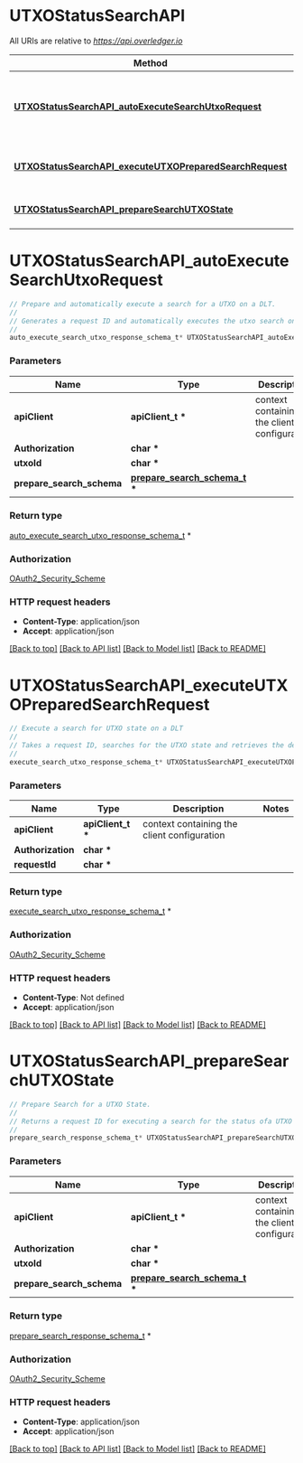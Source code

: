 # UTXOStatusSearchAPI

All URIs are relative to *https://api.overledger.io*

Method | HTTP request | Description
------------- | ------------- | -------------
[**UTXOStatusSearchAPI_autoExecuteSearchUtxoRequest**](UTXOStatusSearchAPI.md#UTXOStatusSearchAPI_autoExecuteSearchUtxoRequest) | **POST** /v2/autoexecution/search/utxo/{utxoId} | Prepare and automatically execute a search for a UTXO on a DLT.
[**UTXOStatusSearchAPI_executeUTXOPreparedSearchRequest**](UTXOStatusSearchAPI.md#UTXOStatusSearchAPI_executeUTXOPreparedSearchRequest) | **POST** /v2/execution/search/utxo | Execute a search for UTXO state on a DLT
[**UTXOStatusSearchAPI_prepareSearchUTXOState**](UTXOStatusSearchAPI.md#UTXOStatusSearchAPI_prepareSearchUTXOState) | **POST** /v2/preparation/search/utxo/{utxoId} | Prepare Search for a UTXO State.


# **UTXOStatusSearchAPI_autoExecuteSearchUtxoRequest**
```c
// Prepare and automatically execute a search for a UTXO on a DLT.
//
// Generates a request ID and automatically executes the utxo search on the requested DLT.
//
auto_execute_search_utxo_response_schema_t* UTXOStatusSearchAPI_autoExecuteSearchUtxoRequest(apiClient_t *apiClient, char * Authorization, char * utxoId, prepare_search_schema_t * prepare_search_schema);
```

### Parameters
Name | Type | Description  | Notes
------------- | ------------- | ------------- | -------------
**apiClient** | **apiClient_t \*** | context containing the client configuration |
**Authorization** | **char \*** |  | 
**utxoId** | **char \*** |  | 
**prepare_search_schema** | **[prepare_search_schema_t](prepare_search_schema.md) \*** |  | 

### Return type

[auto_execute_search_utxo_response_schema_t](auto_execute_search_utxo_response_schema.md) *


### Authorization

[OAuth2_Security_Scheme](../README.md#OAuth2_Security_Scheme)

### HTTP request headers

 - **Content-Type**: application/json
 - **Accept**: application/json

[[Back to top]](#) [[Back to API list]](../README.md#documentation-for-api-endpoints) [[Back to Model list]](../README.md#documentation-for-models) [[Back to README]](../README.md)

# **UTXOStatusSearchAPI_executeUTXOPreparedSearchRequest**
```c
// Execute a search for UTXO state on a DLT
//
// Takes a request ID, searches for the UTXO state and retrieves the details on the requested DLT. This API is only applicable for Bitcoin.
//
execute_search_utxo_response_schema_t* UTXOStatusSearchAPI_executeUTXOPreparedSearchRequest(apiClient_t *apiClient, char * Authorization, char * requestId);
```

### Parameters
Name | Type | Description  | Notes
------------- | ------------- | ------------- | -------------
**apiClient** | **apiClient_t \*** | context containing the client configuration |
**Authorization** | **char \*** |  | 
**requestId** | **char \*** |  | 

### Return type

[execute_search_utxo_response_schema_t](execute_search_utxo_response_schema.md) *


### Authorization

[OAuth2_Security_Scheme](../README.md#OAuth2_Security_Scheme)

### HTTP request headers

 - **Content-Type**: Not defined
 - **Accept**: application/json

[[Back to top]](#) [[Back to API list]](../README.md#documentation-for-api-endpoints) [[Back to Model list]](../README.md#documentation-for-models) [[Back to README]](../README.md)

# **UTXOStatusSearchAPI_prepareSearchUTXOState**
```c
// Prepare Search for a UTXO State.
//
// Returns a request ID for executing a search for the status ofa UTXO on UTXO based DLT's
//
prepare_search_response_schema_t* UTXOStatusSearchAPI_prepareSearchUTXOState(apiClient_t *apiClient, char * Authorization, char * utxoId, prepare_search_schema_t * prepare_search_schema);
```

### Parameters
Name | Type | Description  | Notes
------------- | ------------- | ------------- | -------------
**apiClient** | **apiClient_t \*** | context containing the client configuration |
**Authorization** | **char \*** |  | 
**utxoId** | **char \*** |  | 
**prepare_search_schema** | **[prepare_search_schema_t](prepare_search_schema.md) \*** |  | 

### Return type

[prepare_search_response_schema_t](prepare_search_response_schema.md) *


### Authorization

[OAuth2_Security_Scheme](../README.md#OAuth2_Security_Scheme)

### HTTP request headers

 - **Content-Type**: application/json
 - **Accept**: application/json

[[Back to top]](#) [[Back to API list]](../README.md#documentation-for-api-endpoints) [[Back to Model list]](../README.md#documentation-for-models) [[Back to README]](../README.md)

